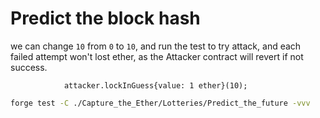 # Predict the block hash

we can change `10` from `0` to `10`, and run the test to try attack, and each failed attempt won't lost ether, as the Attacker contract will revert if not success.

```solidity
            attacker.lockInGuess{value: 1 ether}(10);
```

```sh
forge test -C ./Capture_the_Ether/Lotteries/Predict_the_future -vvv
```